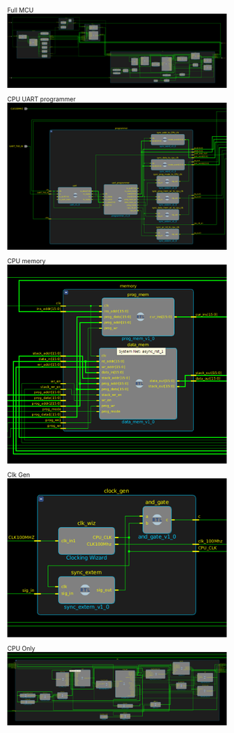 Full MCU
![CPUFull](doc/img/CPU_FULL.png)

CPU UART programmer
![PROG](doc/img/prog_unit.png)

CPU memory
![MEM](doc/img/mem.png)

Clk Gen
![CLKS](doc/img/clk_gen.png)

CPU Only
![CPU](doc/img/CPU.png)
